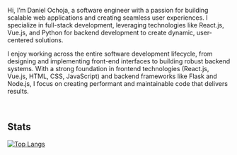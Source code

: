 <p>
Hi, I’m Daniel Ochoja, a software engineer with a passion for building scalable web applications and creating seamless user experiences. I specialize in full-stack development, leveraging technologies like React.js, Vue.js, and Python for backend development to create dynamic, user-centered solutions.
</p>

<p>
I enjoy working across the entire software development lifecycle, from designing and implementing front-end interfaces to building robust backend systems. With a strong foundation in frontend technologies (React.js, Vue.js, HTML, CSS, JavaScript) and backend frameworks like Flask and Node.js, I focus on creating performant and maintainable code that delivers results.
</p>
<br>

<h2>Stats</h2>

[![Top Langs](https://github-readme-stats.vercel.app/api/top-langs/?username=Ochoja&theme=jolly)](https://github.com/anuraghazra/github-readme-stats)

<!---
Ochoja/Ochoja is a ✨ special ✨ repository because its `README.md` (this file) appears on your GitHub profile.
You can click the Preview link to take a look at your changes.
--->
